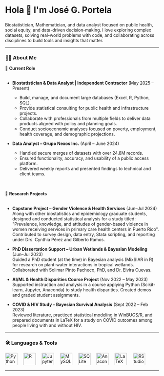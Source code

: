 <h1 align="left">Hola 👋 I'm José G. Portela</h1>

### 
Biostatistician, Mathematician, and data analyst focused on public health, social equity, and data-driven decision-making. I love exploring complex datasets, solving real-world problems with code, and collaborating across disciplines to build tools and insights that matter.

---

### 👨‍💻 About Me

<p align="left">

💼 <strong>Current Role</strong><br><br>

- **Biostatistician & Data Analyst | Independent Contractor** (May 2025 – Present)  
  - Build, manage, and document large databases (Excel, R, Python, SQL).  
  - Provide statistical consulting for public health and infrastructure projects.  
  - Collaborate with professionals from multiple fields to deliver data products aligned with policy and planning goals.  
  - Conduct socioeconomic analyses focused on poverty, employment, health coverage, and demographic projections.

- **Data Analyst – Grupo Nexos Inc.** (April – June 2024)  
  - Handled secure merges of datasets with over 24.8M records.  
  - Ensured functionality, accuracy, and usability of a public access platform.  
  - Delivered weekly reports and presented findings to technical and client teams.

<br><br>🔬 <strong>Research Projects</strong><br><br>

- **Capstone Project – Gender Violence & Health Services** (Jun–Jul 2024)  
  Along with other biostatistics and epidemiology graduate students, designed and conducted statistical analysis for a study titled: "Prevalence, knowledge, and attitudes of gender-based violence in women receiving services in primary care health centers in Puerto Rico". Contributed to survey design, data entry, Stata scripting, and reporting under Drs. Cynthia Pérez and Gilberto Ramos.

- **PhD Dissertation Support – Urban Wetlands & Bayesian Modeling** (Jun–Jul 2023)  
  Guided a PhD student (at the time) in Bayesian analysis (MixSIAR in R) for research on plant-water interactions in tropical wetlands. Collaborated with Solimar Pinto Pacheco, PhD, and Dr. Elvira Cuevas.

- **AI/ML & Health Disparities Course Project** (Nov 2022 – May 2023)  
  Supported instruction and analysis in a course applying Python (Scikit-learn, Jupyter, Anaconda) to study health disparities. Created demos and graded student assignments.

- **COVID & HIV Study – Bayesian Survival Analysis** (Sept 2022 – Feb 2023)  
  Reviewed literature, practiced statistical modeling in WinBUGS/R, and prepared documents in LaTeX for a study on COVID outcomes among people living with and without HIV.

</p>

---

### 🛠 Languages & Tools

<div align="left">
  <img src="https://cdn.jsdelivr.net/gh/devicons/devicon/icons/python/python-original.svg" height="40" alt="Python" />
  <img width="12" />
  <img src="https://cdn.jsdelivr.net/gh/devicons/devicon/icons/r/r-original.svg" height="40" alt="R" />
  <img width="12" />
  <img src="https://cdn.jsdelivr.net/gh/devicons/devicon/icons/jupyter/jupyter-original.svg" height="40" alt="Jupyter" />
  <img width="12" />
  <img src="https://cdn.jsdelivr.net/gh/devicons/devicon/icons/mysql/mysql-original.svg" height="40" alt="MySQL" />
  <img width="12" />
  <img src="https://cdn.jsdelivr.net/gh/devicons/devicon/icons/sqlite/sqlite-original.svg" height="40" alt="SQLite" />
  <img width="12" />
  <img src="https://cdn.jsdelivr.net/gh/devicons/devicon/icons/anaconda/anaconda-original.svg" height="40" alt="Anaconda" />
  <img width="12" />
  <img src="https://cdn.jsdelivr.net/gh/devicons/devicon/icons/latex/latex-original.svg" height="40" alt="LaTeX" />
  <img width="12" />
  <img src="https://cdn.jsdelivr.net/gh/devicons/devicon/icons/rstudio/rstudio-original.svg" height="40" alt="RStudio" />
</div>

---
<!--
**portela824/portela824** is a ✨ _special_ ✨ repository because its `README.md` (this file) appears on your GitHub profile.

Things I’m currently working on:
- Health data integration platforms
- Automating quarterly indicator reports
- Reproducible research templates (R + Python)
-->
